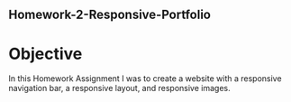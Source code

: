 ## Homework-2-Responsive-Portfolio

# Objective

In this Homework Assignment I was to create a website with a responsive navigation bar, a responsive layout, and responsive images.